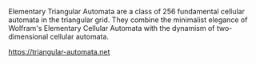Elementary Triangular Automata are a class of 256 fundamental cellular automata in the triangular grid. They combine the minimalist elegance of Wolfram's Elementary Cellular Automata with the dynamism of two-dimensional cellular automata.

https://triangular-automata.net
